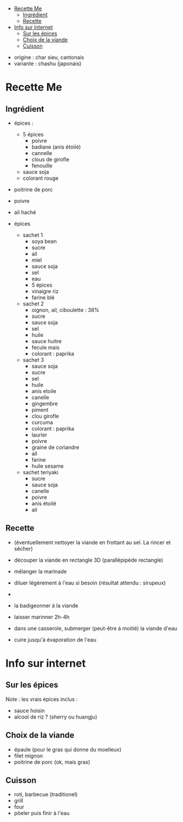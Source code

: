 
<!-- vim-markdown-toc GFM -->

* [Recette Me](#recette-me)
    * [Ingrédient](#ingrédient)
    * [Recette](#recette)
* [Info sur internet](#info-sur-internet)
    * [Sur les épices](#sur-les-épices)
    * [Choix de la viande](#choix-de-la-viande)
    * [Cuisson](#cuisson)

<!-- vim-markdown-toc -->

- origine : char sieu, cantonais
- variante : chashu (japonais)


# Recette Me

## Ingrédient

- épices :
    * 5 épices 
        + poivre
        + badiane (anis étoilé)
        + cannelle
        + clous de girofle
        + fenouille
    * sauce soja
    * colorant rouge
- poitrine de porc
- poivre
- ail haché


- épices
    - sachet 1
        - soya bean
        - sucre
        - ail
        - miel
        - sauce soja
        - sel
        - eau
        - 5 épices
        - vinaigre riz
        - farine blé
    - sachet 2
        - oignon, ail, ciboulette : 38%
        - sucre
        - sauce soja
        - sel
        - huile
        - sauce huitre
        - fecule mais
        - colorant : paprika
    - sachet 3
        - sauce soja
        - sucre
        - sel
        - huile
        - anis etoile
        - canelle
        - gingembre
        - piment
        - clou girofle
        - curcuma
        - colorant : paprika
        - laurier
        - poivre
        - graine de coriandre
        - ail
        - farine
        - huile sesame
    - sachet teriyaki
        - sucre
        - sauce soja
        - canelle
        - poivre
        - anis étoilé
        - ail

## Recette
- (éventuellement nettoyer la viande en frottant au sel. La rincer et sécher)
- découper la viande en rectangle 3D (parallépipède rectangle)

- mélanger la marinade
- diluer légèrement à l'eau si besoin (résultat attendu : sirupeux)
- 
- la badigeonner à la viande
- laisser marinner 2h-4h

- dans une casserole, submerger (peut-être à moitié) la viande d'eau
- cuire jusqu'à évaporation de l'eau

# Info sur internet

## Sur les épices

Note : les vrais épices inclus :
- sauce hoisin
- alcool de riz ? (sherry ou huangju)

## Choix de la viande

* épaule (pour le gras qui donne du moelleux)
* filet mignon
* poitrine de porc (ok, mais gras)

## Cuisson

- roti, barbecue (traditionel)
- grill
- four
- pôeler puis finir à l'eau
